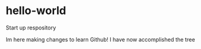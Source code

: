 # hello-world
Start up respository

Im here making changes to learn Github!
I have now accomplished the tree
